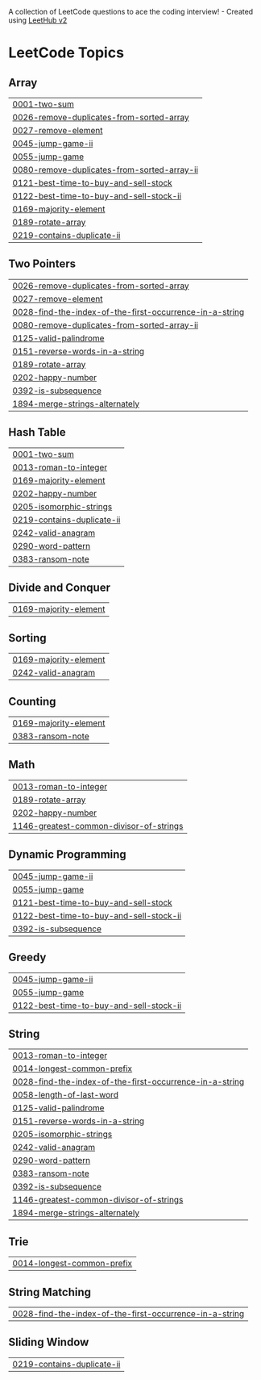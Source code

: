 A collection of LeetCode questions to ace the coding interview! - Created using [LeetHub v2](https://github.com/arunbhardwaj/LeetHub-2.0)
<!---LeetCode Topics Start-->
# LeetCode Topics
## Array
|  |
| ------- |
| [0001-two-sum](https://github.com/JDW611/leetcode/tree/master/0001-two-sum) |
| [0026-remove-duplicates-from-sorted-array](https://github.com/JDW611/leetcode/tree/master/0026-remove-duplicates-from-sorted-array) |
| [0027-remove-element](https://github.com/JDW611/leetcode/tree/master/0027-remove-element) |
| [0045-jump-game-ii](https://github.com/JDW611/leetcode/tree/master/0045-jump-game-ii) |
| [0055-jump-game](https://github.com/JDW611/leetcode/tree/master/0055-jump-game) |
| [0080-remove-duplicates-from-sorted-array-ii](https://github.com/JDW611/leetcode/tree/master/0080-remove-duplicates-from-sorted-array-ii) |
| [0121-best-time-to-buy-and-sell-stock](https://github.com/JDW611/leetcode/tree/master/0121-best-time-to-buy-and-sell-stock) |
| [0122-best-time-to-buy-and-sell-stock-ii](https://github.com/JDW611/leetcode/tree/master/0122-best-time-to-buy-and-sell-stock-ii) |
| [0169-majority-element](https://github.com/JDW611/leetcode/tree/master/0169-majority-element) |
| [0189-rotate-array](https://github.com/JDW611/leetcode/tree/master/0189-rotate-array) |
| [0219-contains-duplicate-ii](https://github.com/JDW611/leetcode/tree/master/0219-contains-duplicate-ii) |
## Two Pointers
|  |
| ------- |
| [0026-remove-duplicates-from-sorted-array](https://github.com/JDW611/leetcode/tree/master/0026-remove-duplicates-from-sorted-array) |
| [0027-remove-element](https://github.com/JDW611/leetcode/tree/master/0027-remove-element) |
| [0028-find-the-index-of-the-first-occurrence-in-a-string](https://github.com/JDW611/leetcode/tree/master/0028-find-the-index-of-the-first-occurrence-in-a-string) |
| [0080-remove-duplicates-from-sorted-array-ii](https://github.com/JDW611/leetcode/tree/master/0080-remove-duplicates-from-sorted-array-ii) |
| [0125-valid-palindrome](https://github.com/JDW611/leetcode/tree/master/0125-valid-palindrome) |
| [0151-reverse-words-in-a-string](https://github.com/JDW611/leetcode/tree/master/0151-reverse-words-in-a-string) |
| [0189-rotate-array](https://github.com/JDW611/leetcode/tree/master/0189-rotate-array) |
| [0202-happy-number](https://github.com/JDW611/leetcode/tree/master/0202-happy-number) |
| [0392-is-subsequence](https://github.com/JDW611/leetcode/tree/master/0392-is-subsequence) |
| [1894-merge-strings-alternately](https://github.com/JDW611/leetcode/tree/master/1894-merge-strings-alternately) |
## Hash Table
|  |
| ------- |
| [0001-two-sum](https://github.com/JDW611/leetcode/tree/master/0001-two-sum) |
| [0013-roman-to-integer](https://github.com/JDW611/leetcode/tree/master/0013-roman-to-integer) |
| [0169-majority-element](https://github.com/JDW611/leetcode/tree/master/0169-majority-element) |
| [0202-happy-number](https://github.com/JDW611/leetcode/tree/master/0202-happy-number) |
| [0205-isomorphic-strings](https://github.com/JDW611/leetcode/tree/master/0205-isomorphic-strings) |
| [0219-contains-duplicate-ii](https://github.com/JDW611/leetcode/tree/master/0219-contains-duplicate-ii) |
| [0242-valid-anagram](https://github.com/JDW611/leetcode/tree/master/0242-valid-anagram) |
| [0290-word-pattern](https://github.com/JDW611/leetcode/tree/master/0290-word-pattern) |
| [0383-ransom-note](https://github.com/JDW611/leetcode/tree/master/0383-ransom-note) |
## Divide and Conquer
|  |
| ------- |
| [0169-majority-element](https://github.com/JDW611/leetcode/tree/master/0169-majority-element) |
## Sorting
|  |
| ------- |
| [0169-majority-element](https://github.com/JDW611/leetcode/tree/master/0169-majority-element) |
| [0242-valid-anagram](https://github.com/JDW611/leetcode/tree/master/0242-valid-anagram) |
## Counting
|  |
| ------- |
| [0169-majority-element](https://github.com/JDW611/leetcode/tree/master/0169-majority-element) |
| [0383-ransom-note](https://github.com/JDW611/leetcode/tree/master/0383-ransom-note) |
## Math
|  |
| ------- |
| [0013-roman-to-integer](https://github.com/JDW611/leetcode/tree/master/0013-roman-to-integer) |
| [0189-rotate-array](https://github.com/JDW611/leetcode/tree/master/0189-rotate-array) |
| [0202-happy-number](https://github.com/JDW611/leetcode/tree/master/0202-happy-number) |
| [1146-greatest-common-divisor-of-strings](https://github.com/JDW611/leetcode/tree/master/1146-greatest-common-divisor-of-strings) |
## Dynamic Programming
|  |
| ------- |
| [0045-jump-game-ii](https://github.com/JDW611/leetcode/tree/master/0045-jump-game-ii) |
| [0055-jump-game](https://github.com/JDW611/leetcode/tree/master/0055-jump-game) |
| [0121-best-time-to-buy-and-sell-stock](https://github.com/JDW611/leetcode/tree/master/0121-best-time-to-buy-and-sell-stock) |
| [0122-best-time-to-buy-and-sell-stock-ii](https://github.com/JDW611/leetcode/tree/master/0122-best-time-to-buy-and-sell-stock-ii) |
| [0392-is-subsequence](https://github.com/JDW611/leetcode/tree/master/0392-is-subsequence) |
## Greedy
|  |
| ------- |
| [0045-jump-game-ii](https://github.com/JDW611/leetcode/tree/master/0045-jump-game-ii) |
| [0055-jump-game](https://github.com/JDW611/leetcode/tree/master/0055-jump-game) |
| [0122-best-time-to-buy-and-sell-stock-ii](https://github.com/JDW611/leetcode/tree/master/0122-best-time-to-buy-and-sell-stock-ii) |
## String
|  |
| ------- |
| [0013-roman-to-integer](https://github.com/JDW611/leetcode/tree/master/0013-roman-to-integer) |
| [0014-longest-common-prefix](https://github.com/JDW611/leetcode/tree/master/0014-longest-common-prefix) |
| [0028-find-the-index-of-the-first-occurrence-in-a-string](https://github.com/JDW611/leetcode/tree/master/0028-find-the-index-of-the-first-occurrence-in-a-string) |
| [0058-length-of-last-word](https://github.com/JDW611/leetcode/tree/master/0058-length-of-last-word) |
| [0125-valid-palindrome](https://github.com/JDW611/leetcode/tree/master/0125-valid-palindrome) |
| [0151-reverse-words-in-a-string](https://github.com/JDW611/leetcode/tree/master/0151-reverse-words-in-a-string) |
| [0205-isomorphic-strings](https://github.com/JDW611/leetcode/tree/master/0205-isomorphic-strings) |
| [0242-valid-anagram](https://github.com/JDW611/leetcode/tree/master/0242-valid-anagram) |
| [0290-word-pattern](https://github.com/JDW611/leetcode/tree/master/0290-word-pattern) |
| [0383-ransom-note](https://github.com/JDW611/leetcode/tree/master/0383-ransom-note) |
| [0392-is-subsequence](https://github.com/JDW611/leetcode/tree/master/0392-is-subsequence) |
| [1146-greatest-common-divisor-of-strings](https://github.com/JDW611/leetcode/tree/master/1146-greatest-common-divisor-of-strings) |
| [1894-merge-strings-alternately](https://github.com/JDW611/leetcode/tree/master/1894-merge-strings-alternately) |
## Trie
|  |
| ------- |
| [0014-longest-common-prefix](https://github.com/JDW611/leetcode/tree/master/0014-longest-common-prefix) |
## String Matching
|  |
| ------- |
| [0028-find-the-index-of-the-first-occurrence-in-a-string](https://github.com/JDW611/leetcode/tree/master/0028-find-the-index-of-the-first-occurrence-in-a-string) |
## Sliding Window
|  |
| ------- |
| [0219-contains-duplicate-ii](https://github.com/JDW611/leetcode/tree/master/0219-contains-duplicate-ii) |
<!---LeetCode Topics End-->
